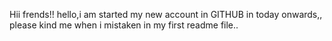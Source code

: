 Hii  frends!!
      hello,i am started my new account in GITHUB in today onwards,,
      please kind me when i mistaken in my first readme file..
      
